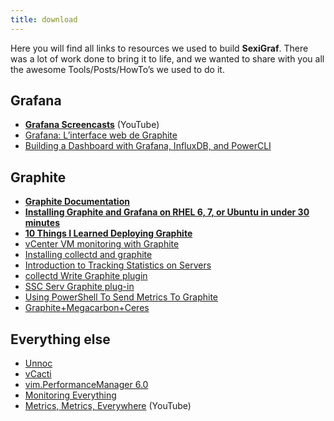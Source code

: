 ```yaml
---
title: download
---
```



Here you will find all links to resources we used to build **SexiGraf**. There was a lot of work done to bring it to life, and we wanted to share with you all the awesome Tools/Posts/HowTo’s we used to do it.

## Grafana

*   **[Grafana Screencasts](http://docs.grafana.org/guides/screencasts/)** (YouTube)
*   [Grafana: L’interface web de Graphite](https://wooster.checkmy.ws/2014/03/grafana-graphite-interface/)
*   [Building a Dashboard with Grafana, InfluxDB, and PowerCLI](http://wahlnetwork.com/2015/04/29/building-a-dashboard-with-grafana-influxdb-and-powercli/)

## Graphite

*   **[Graphite Documentation](http://graphite.readthedocs.org/)**
*   **[Installing Graphite and Grafana on RHEL 6, 7, or Ubuntu in under 30 minutes](http://blog.pkiwi.com/installing-graphite-and-grafana-on-rhel-6-7-or-ubuntu-in-under-30-minutes/)**
*   **[10 Things I Learned Deploying Graphite](https://kevinmccarthy.org/2013/07/18/10-things-i-learned-deploying-graphite/)**
*   [vCenter VM monitoring with Graphite](http://www.dbzoo.com/blog/vcenter_vm_monitoring_with_graphite)
*   [Installing collectd and graphite](https://support.cumulusnetworks.com/hc/en-us/articles/201787586-Installing-collectd-and-graphite)
*   [Introduction to Tracking Statistics on Servers](https://www.digitalocean.com/community/tutorial_series/introduction-to-tracking-statistics-on-servers)
*   [collectd Write Graphite plugin](https://collectd.org/wiki/index.php/Plugin:Write_Graphite)
*   [SSC Serv Graphite plug-in](https://ssc-serv.com/graphite.shtml)
*   [Using PowerShell To Send Metrics To Graphite](https://www.hodgkins.net.au/mswindows/using-powershell-to-send-metrics-graphite/)
*   [Graphite+Megacarbon+Ceres](http://anatolijd.blogspot.fr/2013/06/graphitemegacarbonceres-multi-node.html)

## Everything else

*   [Unnoc](http://sourceforge.net/projects/unnoc/)
*   [vCacti](https://github.com/rschitz/vCacti)
*   [vim.PerformanceManager 6.0](http://pubs.vmware.com/vsphere-60/topic/com.vmware.wssdk.apiref.doc/vim.PerformanceManager.html)
*   [Monitoring Everything](https://ianunruh.com/2014/05/monitor-everything-part-4.html)
*   [Metrics, Metrics, Everywhere](https://www.youtube.com/watch?v=czes-oa0yik) (YouTube)
